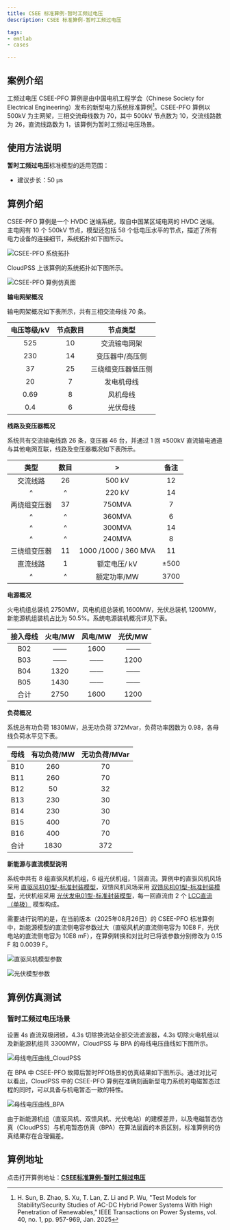 ```yaml
---
title: CSEE 标准算例-暂时工频过电压
description: CSEE 标准算例-暂时工频过电压

tags:
- emtlab
- cases

---
```


<!-- import DocCardList from '@theme/DocCardList';

<DocCardList /> -->

## 案例介绍
工频过电压 CSEE-PFO 算例是由中国电机工程学会（Chinese Society for Electrical Engineering）发布的新型电力系统标准算例[^CSEE-PFO]。CSEE-PFO 算例以 500kV 为主网架，三相交流母线数为 70，其中 500kV 节点数为 10，交流线路数为 26，直流线路数为 1，该算例为暂时工频过电压场景。

## 使用方法说明
**暂时工频过电压**标准模型的适用范围：  
   + 建议步长：50 μs  

## 算例介绍
CSEE-PFO 算例是一个 HVDC 送端系统，取自中国某区域电网的 HVDC 送端。主电网有 10 个 500kV 节点，模型还包括 58 个低电压水平的节点，描述了所有电力设备的连接细节，系统拓扑如下图所示。

![CSEE-PFO 系统拓扑](./topology_of_csee_pfo_main_grid.png "CSEE-PFO 系统拓扑")

CloudPSS 上该算例的系统拓扑如下图所示。

![CSEE-PFO 算例仿真图](./csee_pfo_main_grid_in_cloudpss.png "CSEE-PFO 算例仿真图")

**输电网架概况**

输电网架概况如下表所示，共有三相交流母线 70 条。

| 电压等级/kV  | 节点数目 | 节点类型 |
|:------: |:----: |:----------:|
| 525 | 10 | 交流输电网架 |
| 230 | 14 | 变压器中/高压侧 |
| 37 | 25 | 三绕组变压器低压侧 |
| 20 | 7 | 发电机母线 |
| 0.69 | 8 | 风机母线 |
| 0.4 | 6 | 光伏母线 |

**线路及变压器概况**

系统共有交流输电线路 26 条，变压器 46 台，并通过 1 回 ±500kV 直流输电通道与其他电网互联，线路及变压器概况如下表所示。

| 类型  | 数目 | > | 备注|
|:------: |:----: |:----------:|:----------:|
| 交流线路     |  26 | 500 kV  | 12  |
| ^     |  ^ | 220 kV  | 14  |
| 两绕组变压器  | 37 | 750MVA   |  7  |
| ^  | ^ | 360MVA   |  6  |
| ^  | ^ | 300MVA   |  14 |
| ^  | ^ | 240MVA   |  8  |
| 三绕组变压器  | 11  | 1000 /1000 / 360 MVA |11 |
| 直流线路     |  1   | 额定电压/ kV  | ±500   |
| ^     |  ^   | 额定功率/MW  | 3700  |

**电源概况**

火电机组总装机 2750MW，风电机组总装机 1600MW，光伏总装机 1200MW，新能源机组装机占比为 50.5%。系统电源装机概况详见下表。

| 接入母线  | 火电/MW | 风电/MW   | 光伏/MW |
|:------: |:----:|:------:|:----:|
| B02 |  ——  | 1600| —— |
| B03 |  ——  |  —— |1200|
| B04 | 1320 |  —— | —— |
| B05 | 1430 |  —— | —— |
| 合计 | 2750 | 1600 | 1200 |

**负荷概况**

系统总有功负荷 1830MW，总无功负荷 372Mvar，负荷功率因数为 0.98，各母线负荷水平见下表。

| 母线  | 有功负荷/MW | 无功负荷/MVar |
|:------: |:----:|:-------:|
| B10 | 260 | 70 |
| B11 | 260 | 70 |
| B12 | 50 | 32 |
| B13 | 230 | 30 |
| B14 | 230 | 30 |
| B15 | 400 | 70 |
| B16 | 400 | 70 |
| 合计 | 1830  | 372 |

**新能源与直流模型说明**

系统中共有 8 组直驱风机机组，6 组光伏机组，1 回直流。算例中的直驱风机风场采用 [直驱风机01型-标准封装模型](../../20-wind-power-system/30-wtg_pmsg_f/10-wtg_pmsg_01-avm-stdm-v2/index.md)，双馈风机风场采用 [双馈风机01型-标准封装模型](../../20-wind-power-system/40-wtg_dfig_f/10-wtg_dfig_01-avm-stdm-v1/index.md)，光伏机组采用 [光伏发电01型-标准封装模型](../../30-photovoltaic-power-system/30-pvs_f/10-pvs_01-avm-stdm-v1/index.md)，每一回直流由 2 个 [LCC直流（单极）](../../../../../documents/software/20-emtlab/110-component-library/30-dc-modules/10-dc-electrical-modules/20-DCLine_sp/index.md) 模型构成。

需要进行说明的是，在当前版本（2025年08月26日）的 CSEE-PFO 标准算例中，新能源模型的直流侧电容参数过大（直驱风机的直流侧电容为 10E8 F，光伏电站的直流侧电容为 10E8 mF），在算例转换和对比时已将该参数分别修改为 0.15 F 和 0.0039 F。

![直驱风机模型参数](./bpa_pmsg_parameters.png "直驱风机模型参数")

![光伏模型参数](./bpa_pv_parameters.png "光伏模型参数")

## 算例仿真测试


### 暂时工频过电压场景
设置 4s 直流双极闭锁，4.3s 切除换流站全部交流滤波器，4.3s 切除火电机组以及新能源机组共 3300MW，CloudPSS 与 BPA 的母线电压曲线如下图所示。

![母线电压曲线_CloudPSS](./cloudpss_temporary_pfo.png "母线电压曲线_CloudPSS")

在 BPA 中 CSEE-PFO 故障后暂时PFO场景的仿真结果如下图所示。通过对比可以看出，CloudPSS 中的 CSEE-PFO 算例在准确刻画新型电力系统的电磁暂态过程的同时，可以具备与机电暂态一致的特性。

![母线电压曲线_BPA](./bpa_temporary_pfo.png "母线电压曲线_BPA")

由于新能源机组（直驱风机、双馈风机、光伏电站）的建模差异，以及电磁暂态仿真（CloudPSS）与机电暂态仿真（BPA）在算法层面的本质区别，标准算例的仿真结果存在合理偏差。

## 算例地址
点击打开算例地址：[**CSEE标准算例-暂时工频过电压**](http://cloudpss-calculate.local.ddns.cloudpss.net/model/open-cloudpss/CSEE_PFO_Temporary-v1)


[^CSEE-PFO]:H. Sun, B. Zhao, S. Xu, T. Lan, Z. Li and P. Wu, "Test Models for Stability/Security Studies of AC-DC Hybrid Power Systems With High Penetration of Renewables," IEEE Transactions on Power Systems, vol. 40, no. 1, pp. 957-969, Jan. 2025

<!-- 
## 附：修改及调试日志
20250806 编写案例文档
-->